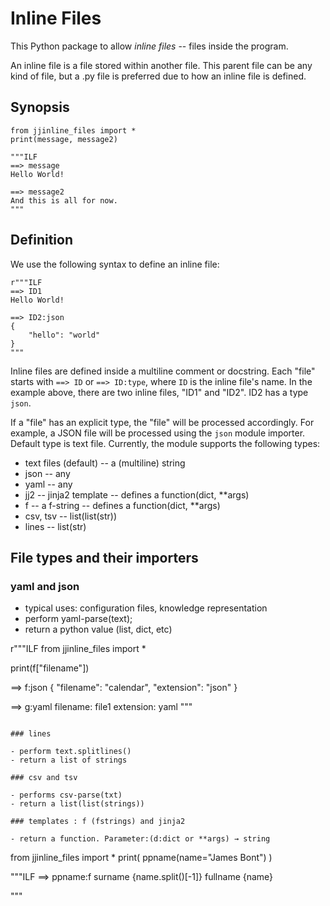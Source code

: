#  Inline Files

This Python package to allow *inline files* -- files inside the program.

An inline file is a file stored within another file. This parent file can be any kind of file, but a .py file is preferred due to how an inline file is defined.

## Synopsis

```
from jjinline_files import *
print(message, message2)

"""ILF
==> message
Hello World!

==> message2
And this is all for now.
"""
```

## Definition

We use the following syntax to define an inline file:

```
r"""ILF
==> ID1
Hello World!

==> ID2:json
{
    "hello": "world"
}
"""
```

Inline files are defined inside a multiline comment or docstring.
Each "file" starts with `==> ID` or `==> ID:type`, where `ID` is the 
inline file's name. 
In the example above, there are two inline files, "ID1" and "ID2". 
ID2 has a type `json`.

If a "file" has an explicit type, the "file" will be 
processed accordingly. For example, a JSON file will be processed 
using the `json` module importer. Default type is text file. 
Currently, the module supports the following types:

- text files (default)   -- a (multiline) string
- json  -- any
- yaml  -- any
- jj2   -- jinja2 template -- defines a function(dict, **args)
- f   -- a f-string -- defines a function(dict, **args)
- csv, tsv  -- list(list(str))
- lines -- list(str)


## File types and their importers

### yaml and json

- typical uses: configuration files, knowledge representation
- perform yaml-parse(text);
- return a python value (list, dict, etc)


r"""ILF
from jjinline_files import *

print(f["filename"])

==> f:json
{
    "filename": "calendar",
    "extension": "json"
}

==> g:yaml
filename: file1
extension: yaml
"""
```

### lines

- perform text.splitlines()
- return a list of strings

### csv and tsv

- performs csv-parse(txt)
- return a list(list(strings))

### templates : f (fstrings) and jinja2

- return a function. Parameter:(d:dict or **args) → string

```
from jjinline_files import *
print( ppname(name="James Bont") )

"""ILF
==> ppname:f
surname {name.split()[-1]}  fullname {name}

"""
